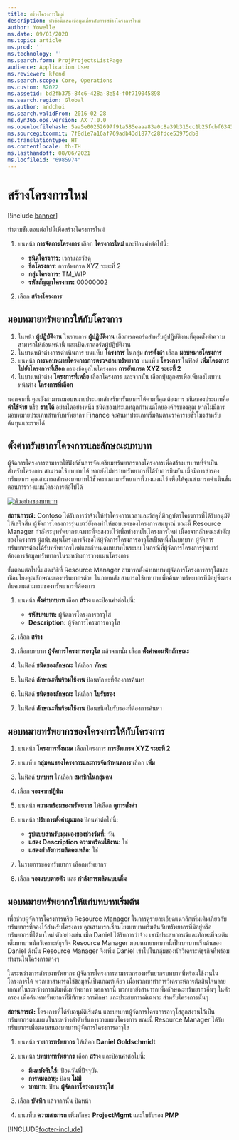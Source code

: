 ```yaml
---
title: สร้างโครงการใหม่
description: หัวข้อนี้แสดงข้อมูลเกี่ยวกับการสร้างโครงการใหม่
author: Yowelle
ms.date: 09/01/2020
ms.topic: article
ms.prod: ''
ms.technology: ''
ms.search.form: ProjProjectsListPage
audience: Application User
ms.reviewer: kfend
ms.search.scope: Core, Operations
ms.custom: 82022
ms.assetid: bd2fb375-84c6-428a-8e54-f0f719045898
ms.search.region: Global
ms.author: andchoi
ms.search.validFrom: 2016-02-28
ms.dyn365.ops.version: AX 7.0.0
ms.openlocfilehash: 5aa5e00252697f91a585eaaa83a0c8a39b315cc1b25fcbf6343fdf2ce31a824e
ms.sourcegitcommit: 7f8d1e7a16af769adb43d1877c28fdce53975db8
ms.translationtype: HT
ms.contentlocale: th-TH
ms.lasthandoff: 08/06/2021
ms.locfileid: "6985974"
---
```

# <a name="create-a-new-project"></a>สร้างโครงการใหม่

[!include [banner](../includes/banner.md)]

ทำตามขั้นตอนต่อไปนี้เพื่อสร้างโครงการใหม่

1. บนหน้า **การจัดการโครงการ** เลือก **โครงการใหม่** และป้อนค่าต่อไปนี้:

    - **ชนิดโครงการ:** เวลาและวัสดุ
    - **ชื่อโครงการ:** การอัพเกรด XYZ ระยะที่ 2
    - **กลุ่มโครงการ:** TM\_WIP
    - **รหัสสัญญาโครงการ:** 00000002

2. เลือก **สร้างโครงการ**

## <a name="assign-a-resource-to-a-project"></a>มอบหมายทรัพยากรให้กับโครงการ

1. ในหน้า **ผู้ปฏิบัติงาน** ในรายการ **ผู้ปฏิบัติงาน** เลือกเรกคอร์ดสำหรับผู้ปฏิบัติงานที่คุณตั้งค่าความสามารถให้ก่อนหน้านี้ และเปิดเรกคอร์ดผู้ปฏิบัติงาน
2. ในบานหน้าต่างการดำเนินการ บนแท็บ **โครงการ** ในกลุ่ม **การตั้งค่า** เลือก **มอบหมายโครงการ**
3. บนหน้า **การมอบหมายโครงการการตรวจสอบทรัพยากร** บนแท็บ **โครงการ** ในฟิลด์ **เพิ่มโครงการไปยังโครงการที่เลือก** กรองข้อมูลในโครงการ **การอัพเกรด XYZ ระยะที่ 2**
4. ในบานหน้าต่าง **โครงการที่เหลือ** เลือกโครงการ และจากนั้น เลือกปุ่มลูกศรเพื่อเพิ่มลงในบานหน้าต่าง **โครงการที่เลือก**

นอกจากนี้ คุณยังสามารถมอบหมายประเภทสำหรับทรัพยากรได้ตามที่คุณต้องการ ชนิดของประเภทคือ **ค่าใช้จ่าย** หรือ **รายได้** อย่างใดอย่างหนึ่ง ชนิดของประเภทถูกกำหนดโดยองค์กรของคุณ หากไม่มีการมอบหมายประเภทสำหรับทรัพยากร Finance จะค้นหาประเภทเริ่มต้นตามราคารายชั่วโมงสำหรับต้นทุนและรายได้

## <a name="set-up-project-resource-and-role-characteristics"></a>ตั้งค่าทรัพยากรโครงการและลักษณะบทบาท

ผู้จัดการโครงการสามารถใช้ฟังก์ชันการจัดเตรียมทรัพยากรของโครงการเพื่อสร้างบทบาทที่จำเป็นสำหรับโครงการ สามารถใช้บทบาทได้ หากยังไม่ทราบทรัพยากรที่ได้รับการยืนยัน เมื่อมีการสำรองทรัพยากร คุณสามารถสำรองบทบาทไว้ชั่วคราวตามทรัพยากรที่วางแผนไว้ เพื่อให้คุณสามารถดำเนินขั้นตอนการวางแผนโครงการต่อไปได้

[![ตัวอย่างของบทบาท](./media/projectresourcing05.jpg)](./media/projectresourcing05.jpg) 

**สถานการณ์:** Contoso ได้รับการว่าจ้างให้ทำโครงการเวลาและวัสดุที่มีกฎบัตรโครงการที่ได้รับอนุมัติให้เสร็จสิ้น ผู้จัดการโครงการรุ่นเยาว์ยังคงทำให้ขอบเขตของโครงการสมบูรณ์ ขณะนี้ Resource Manager กำลังระบุทรัพยากรเฉพาะที่จะสงวนไว้เพื่อทำงานในโครงการใหม่ เนื่องจากลักษณะสำคัญของโครงการ ผู้สนับสนุนโครงการจึงขอให้ผู้จัดการโครงการอาวุโสเป็นหนึ่งในบทบาท ผู้จัดการทรัพยากรต้องได้รับทรัพยากรใหม่และกำหนดบทบาทในระบบ ในกรณีที่ผู้จัดการโครงการรุ่นเยาว์ต้องการข้อมูลทรัพยากรในระหว่างการวางแผนโครงการ

ขั้นตอนต่อไปนี้แสดงวิธีที่ Resource Manager สามารถตั้งค่าบทบาทผู้จัดการโครงการอาวุโสและเชื่อมโยงคุณลักษณะของทรัพยากรด้วย ในภายหลัง สามารถใช้บทบาทเพื่อค้นหาทรัพยากรที่มีอยู่ซึ่งตรงกับความสามารถของทรัพยากรที่ต้องการ

1. บนหน้า **ตั้งค่าบทบาท** เลือก **สร้าง** และป้อนค่าต่อไปนี้:

    - **รหัสบทบาท:** ผู้จัดการโครงการอาวุโส
    - **Description:** ผู้จัดการโครงการอาวุโส

2. เลือก **สร้าง**
3. เลือกบทบาท **ผู้จัดการโครงการอาวุโส** แล้วจากนั้น เลือก **ตั้งค่าคอนฟิกลักษณะ**
4. ในฟิลด์ **ชนิดของลักษณะ** ให้เลือก **ทักษะ**
5. ในฟิลด์ **ลักษณะที่พร้อมใช้งาน** ป้อนทักษะที่ต้องการค้นหา
6. ในฟิลด์ **ชนิดของลักษณะ** ให้เลือก **ใบรับรอง**
7. ในฟิลด์ **ลักษณะที่พร้อมใช้งาน** ป้อนชนิดใบรับรองที่ต้องการค้นหา

## <a name="assign-a-project-resource-to-a-project"></a>มอบหมายทรัพยากรของโครงการให้กับโครงการ

1. บนหน้า **โครงการทั้งหมด** เลือกโครงการ **การอัพเกรด XYZ ระยะที่ 2**
2. บนแท็บ **กลุ่มคนของโครงการและการจัดกำหนดการ** เลือก **เพิ่ม**
3. ในฟิลด์ **บทบาท** ให้เลือก **สมาชิกในกลุ่มคน**
4. เลือก **จองจากปฏิทิน**
5. บนหน้า **ความพร้อมของทรัพยากร** ให้เลือก **ดูการตั้งค่า**
6. บนหน้า **ปรับการตั้งค่ามุมมอง** ป้อนค่าต่อไปนี้:

    - **รูปแบบสำหรับมุมมองของช่วงวันที่:** วัน
    - **แสดง Description ความพร้อมใช้งาน:** ใช่
    - **แสดงกำลังการผลิตคงเหลือ:** ใช่

7. ในรายการของทรัพยากร เลือกทรัพยากร
8. เลือก **จองแบบตายตัว** และ **กำลังการผลิตแบบเต็ม**

## <a name="assign-a-resource-to-a-default-role"></a>มอบหมายทรัพยากรให้แก่บทบาทเริ่มต้น

เพื่อช่วยผู้จัดการโครงการหรือ Resource Manager ในการดูรายละเอียดแนวลึกเพิ่มเติมเกี่ยวกับทรัพยากรที่จองไว้สำหรับโครงการ คุณสามารถเชื่อมโยงบทบาทเริ่มต้นกับทรัพยากรที่มีอยู่หรือทรัพยากรที่ได้มาใหม่ ตัวอย่างเช่น เมื่อ Daniel ได้รับการว่าจ้าง เขามีประสบการณ์และทักษะที่จะเติมเต็มบทบาทนักวิเคราะห์ธุรกิจ Resource Manager มอบหมายบทบาทนี้เป็นบทบาทเริ่มต้นของ Daniel ดังนั้น Resource Manager จึงเพิ่ม Daniel เข้าไปในกลุ่มของนักวิเคราะห์ธุรกิจที่พร้อมทำงานในโครงการต่างๆ

ในระหว่างการสำรองทรัพยากร ผู้จัดการโครงการสามารถกรองทรัพยากรบทบาทที่พร้อมใช้งานในโครงการได้ พวกเขาสามารถใช้ข้อมูลนี้เป็นเกณฑ์เดียว เมื่อพวกเขาทำการวิเคราะห์การตัดสินใจหลายเกณฑ์ในระหว่างการเติมเต็มทรัพยากร นอกจากนี้ พวกเขายังสามารถเพิ่มลักษณะทรัพยากรอื่นๆ ในตัวกรอง เพื่อค้นหาทรัพยากรที่มีทักษะ การศึกษา และประสบการณ์เฉพาะ สำหรับโครงการนั้นๆ

**สถานการณ์:** โครงการที่ได้รับอนุมัติเริ่มต้น และบทบาทผู้จัดการโครงการอาวุโสถูกสงวนไว้เป็นทรัพยากรตามแผนในระหว่างลำดับขั้นการวางแผนโครงการ ขณะนี้ Resource Manager ได้รับทรัพยากรเพื่อตอบสนองบทบาทผู้จัดการโครงการอาวุโส

1. บนหน้า **รายการทรัพยากร** ให้เลือก **Daniel Goldschmidt**
2. บนหน้า **บทบาททรัพยากร** เลือก **สร้าง** และป้อนค่าต่อไปนี้:

    - **มีผลบังคับใช้:** ป้อนวันที่ปัจจุบัน
    - **การหมดอายุ:** ป้อน **ไม่มี**
    - **บทบาท:** ป้อน **ผู้จัดการโครงการอาวุโส**

3. เลือก **บันทึก** แล้วจากนั้น ปิดหน้า
4. บนแท็บ **ความสามารถ** เพิ่มทักษะ **ProjectMgmt** และใบรับรอง **PMP**


[!INCLUDE[footer-include](../includes/footer-banner.md)]